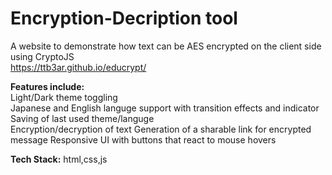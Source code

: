 # Encryption-Decription tool
A website to demonstrate how text can be AES encrypted on the client side using CryptoJS  
https://ttb3ar.github.io/educrypt/  
  
**Features include:**  
Light/Dark theme toggling  
Japanese and English languge support with transition effects and indicator  
Saving of last used theme/languge  
Encryption/decryption of text
Generation of a sharable link for encrypted message
Responsive UI with buttons that react to mouse hovers  


**Tech Stack:**
html,css,js 
